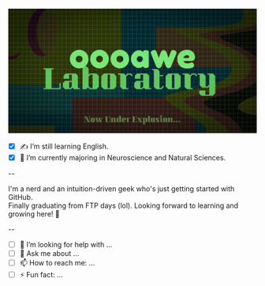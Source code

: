 ![oooawe Laboratory](assets/oawelaboratory.png)

- [x] ✍️ I’m still learning English.
- [x] 🧪 I’m currently majoring in Neuroscience and Natural Sciences.

--  
  
I'm a nerd and an intuition-driven geek who's just getting started with GitHub.  
Finally graduating from FTP days (lol). Looking forward to learning and growing here! 🚀

--  

- [ ] 🤔 I’m looking for help with ...
- [ ] 💬 Ask me about ... 
- [ ] 📫 How to reach me: ... 
- [ ] ⚡ Fun fact: ... 
